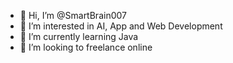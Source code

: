 - 👋 Hi, I’m @SmartBrain007
- 👀 I’m interested in AI, App and Web Development
- 🌱 I’m currently learning Java
- 💞️ I’m looking to freelance online

<!---
SmartBrain007/SmartBrain007 is a ✨ special ✨ repository because its `README.md` (this file) appears on your GitHub profile.
You can click the Preview link to take a look at your changes.
--->
